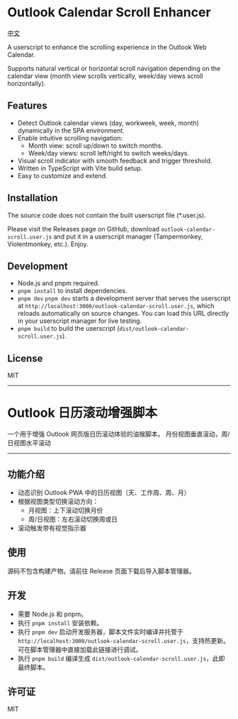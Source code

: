 # Outlook Calendar Scroll Enhancer

[中文](#outlook-日历滚动增强脚本)

A userscript to enhance the scrolling experience in the Outlook Web Calendar.

Supports natural vertical or horizontal scroll navigation depending on the calendar view (month view scrolls vertically, week/day views scroll horizontally).

## Features

- Detect Outlook calendar views (day, workweek, week, month) dynamically in the SPA environment.
- Enable intuitive scrolling navigation:
  - Month view: scroll up/down to switch months.
  - Week/day views: scroll left/right to switch weeks/days.
- Visual scroll indicator with smooth feedback and trigger threshold.
- Written in TypeScript with Vite build setup.
- Easy to customize and extend.

## Installation

The source code does not contain the built userscript file (*.user.js).

Please visit the Releases page on GitHub, download `outlook-calendar-scroll.user.js` and put it in a userscript manager (Tampermonkey, Violentmonkey, etc.). Enjoy.

## Development

- Node.js and pnpm required.
- `pnpm install` to install dependencies.
- `pnpm dev` `pnpm dev` starts a development server that serves the userscript at `http://localhost:3000/outlook-calendar-scroll.user.js`, which reloads automatically on source changes.  You can load this URL directly in your userscript manager for live testing.
- `pnpm build` to build the userscript (`dist/outlook-calendar-scroll.user.js`).

## License

MIT

---

# Outlook 日历滚动增强脚本

一个用于增强 Outlook 网页版日历滚动体验的油猴脚本。
月份视图垂直滚动，周/日视图水平滚动

---

## 功能介绍

- 动态识别 Outlook PWA 中的日历视图（天、工作周、周、月）
- 根据视图类型切换滚动方向：
  - 月视图：上下滚动切换月份
  - 周/日视图：左右滚动切换周或日
- 滚动触发带有视觉指示器

## 使用

源码不包含构建产物。请前往 Release 页面下载后导入脚本管理器。

## 开发

- 需要 Node.js 和 pnpm。
- 执行 `pnpm install` 安装依赖。
- 执行 `pnpm dev` 启动开发服务器，脚本文件实时编译并托管于 `http://localhost:3000/outlook-calendar-scroll.user.js`，支持热更新。可在脚本管理器中直接加载此链接进行调试。
- 执行 `pnpm build` 编译生成 `dist/outlook-calendar-scroll.user.js`，此即最终脚本。

## 许可证

MIT

